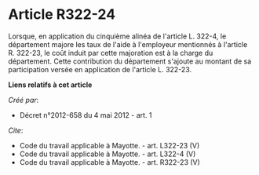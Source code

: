 # Article R322-24

Lorsque, en application du cinquième alinéa de l'article L. 322-4, le département majore les taux de l'aide à l'employeur
mentionnés à l'article R. 322-23, le coût induit par cette majoration est à la charge du département. Cette contribution du
département s'ajoute au montant de sa participation versée en application de l'article L. 322-23.

**Liens relatifs à cet article**

_Créé par_:

  - Décret n°2012-658 du 4 mai 2012 - art. 1

_Cite_:

  - Code du travail applicable à Mayotte. - art. L322-23 (V)
  - Code du travail applicable à Mayotte. - art. L322-4 (V)
  - Code du travail applicable à Mayotte. - art. R322-23 (V)
